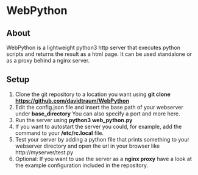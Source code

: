  # WebPython
 
 ## About
 WebPython is a lightweight python3 http server that executes python scripts and returns the result as a html page.
 It can be used standalone or as a proxy behind a nginx server.
 
 ## Setup
 1. Clone the git repository to a location you want using **git clone https://github.com/davidtraum/WebPython**
 2. Edit the config.json file and insert the base path of your webserver under **base_directory** You can also specify a port and more here.
 3. Run the server using **python3 web_python.py**
 4. If you want to autostart the server you could, for example, add the command to your **/etc/rc.local** file.
 5. Test your server by adding a python file that prints something to your webserver directory and open the url in your browser    like http://myserver/test.py
 6. Optional: If you want to use the server as a **nginx proxy** have a look at the example configuration included in the repository.
